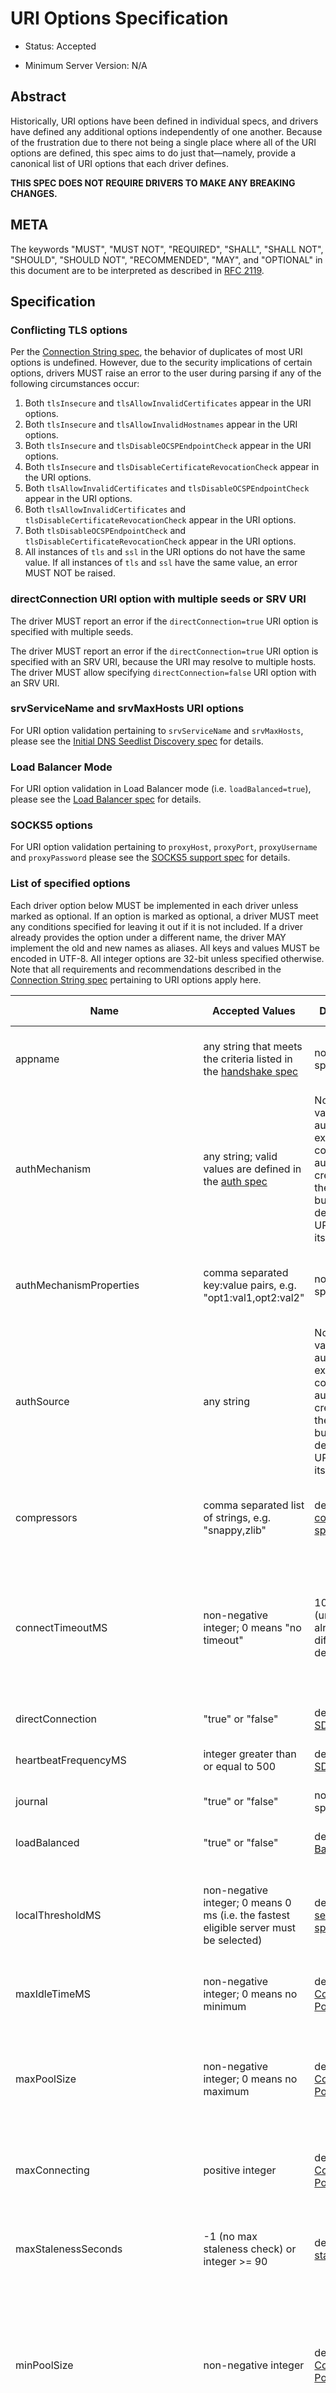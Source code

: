# URI Options Specification

- Status: Accepted

- Minimum Server Version: N/A

## Abstract

Historically, URI options have been defined in individual specs, and drivers have defined any additional options
independently of one another. Because of the frustration due to there not being a single place where all of the URI
options are defined, this spec aims to do just that—namely, provide a canonical list of URI options that each driver
defines.

**THIS SPEC DOES NOT REQUIRE DRIVERS TO MAKE ANY BREAKING CHANGES.**

## META

The keywords "MUST", "MUST NOT", "REQUIRED", "SHALL", "SHALL NOT", "SHOULD", "SHOULD NOT", "RECOMMENDED", "MAY", and
"OPTIONAL" in this document are to be interpreted as described in [RFC 2119](https://www.ietf.org/rfc/rfc2119.txt).

## Specification

### Conflicting TLS options

Per the [Connection String spec](../connection-string/connection-string-spec.md#repeated-keys), the behavior of
duplicates of most URI options is undefined. However, due to the security implications of certain options, drivers MUST
raise an error to the user during parsing if any of the following circumstances occur:

1. Both `tlsInsecure` and `tlsAllowInvalidCertificates` appear in the URI options.
2. Both `tlsInsecure` and `tlsAllowInvalidHostnames` appear in the URI options.
3. Both `tlsInsecure` and `tlsDisableOCSPEndpointCheck` appear in the URI options.
4. Both `tlsInsecure` and `tlsDisableCertificateRevocationCheck` appear in the URI options.
5. Both `tlsAllowInvalidCertificates` and `tlsDisableOCSPEndpointCheck` appear in the URI options.
6. Both `tlsAllowInvalidCertificates` and `tlsDisableCertificateRevocationCheck` appear in the URI options.
7. Both `tlsDisableOCSPEndpointCheck` and `tlsDisableCertificateRevocationCheck` appear in the URI options.
8. All instances of `tls` and `ssl` in the URI options do not have the same value. If all instances of `tls` and `ssl`
   have the same value, an error MUST NOT be raised.

### directConnection URI option with multiple seeds or SRV URI

The driver MUST report an error if the `directConnection=true` URI option is specified with multiple seeds.

The driver MUST report an error if the `directConnection=true` URI option is specified with an SRV URI, because the URI
may resolve to multiple hosts. The driver MUST allow specifying `directConnection=false` URI option with an SRV URI.

### srvServiceName and srvMaxHosts URI options

For URI option validation pertaining to `srvServiceName` and `srvMaxHosts`, please see the
[Initial DNS Seedlist Discovery spec](../initial-dns-seedlist-discovery/initial-dns-seedlist-discovery.md#uri-validation)
for details.

### Load Balancer Mode

For URI option validation in Load Balancer mode (i.e. `loadBalanced=true`), please see the
[Load Balancer spec](../load-balancers/load-balancers.md#uri-validation) for details.

### SOCKS5 options

For URI option validation pertaining to `proxyHost`, `proxyPort`, `proxyUsername` and `proxyPassword` please see the
[SOCKS5 support spec](../socks5-support/socks5.rst#mongoclient-configuration) for details.

### List of specified options

Each driver option below MUST be implemented in each driver unless marked as optional. If an option is marked as
optional, a driver MUST meet any conditions specified for leaving it out if it is not included. If a driver already
provides the option under a different name, the driver MAY implement the old and new names as aliases. All keys and
values MUST be encoded in UTF-8. All integer options are 32-bit unless specified otherwise. Note that all requirements
and recommendations described in the [Connection String spec](../connection-string/connection-string-spec.md) pertaining
to URI options apply here.

<span id="uri.options"></span>

| Name                                 | Accepted Values                                                                                                                                                                           | Default Value                                                                                                                                                                                                                | Optional to implement?                                                                                                                                                                                      | Description                                                                                                                                                                                                                                                                                      |
| ------------------------------------ | ----------------------------------------------------------------------------------------------------------------------------------------------------------------------------------------- | ---------------------------------------------------------------------------------------------------------------------------------------------------------------------------------------------------------------------------- | ----------------------------------------------------------------------------------------------------------------------------------------------------------------------------------------------------------- | ------------------------------------------------------------------------------------------------------------------------------------------------------------------------------------------------------------------------------------------------------------------------------------------------ |
| appname                              | any string that meets the criteria listed in the [handshake spec](../mongodb-handshake/handshake.md#client-application-name)                                                              | no appname specified                                                                                                                                                                                                         | no                                                                                                                                                                                                          | Passed into the server in the client metadata as part of the connection handshake                                                                                                                                                                                                                |
| authMechanism                        | any string; valid values are defined in the [auth spec](../auth/auth.md#supported-authentication-methods)                                                                                 | None; default values for authentication exist for constructing authentication credentials per the [auth spec](../auth/auth.md#supported-authentication-methods), but there is no default for the URI option itself.          | no                                                                                                                                                                                                          | The authentication mechanism method to use for connection to the server                                                                                                                                                                                                                          |
| authMechanismProperties              | comma separated key:value pairs, e.g. "opt1:val1,opt2:val2"                                                                                                                               | no properties specified                                                                                                                                                                                                      | no                                                                                                                                                                                                          | Additional options provided for authentication (e.g. to enable hostname canonicalization for GSSAPI)                                                                                                                                                                                             |
| authSource                           | any string                                                                                                                                                                                | None; default values for authentication exist for constructing authentication credentials per the [auth spec](../auth/auth.md#supported-authentication-methods), but there is no default for the URI option itself.          | no                                                                                                                                                                                                          | The database that connections should authenticate against                                                                                                                                                                                                                                        |
| compressors                          | comma separated list of strings, e.g. "snappy,zlib"                                                                                                                                       | defined in [compression spec](../compression/OP_COMPRESSED.md#compressors)                                                                                                                                                   | no                                                                                                                                                                                                          | The list of allowed compression types for wire protocol messages sent or received from the server                                                                                                                                                                                                |
| connectTimeoutMS                     | non-negative integer; 0 means "no timeout"                                                                                                                                                | 10,000 ms (unless a driver already has a different default)                                                                                                                                                                  | no                                                                                                                                                                                                          | Amount of time to wait for a single TCP socket connection to the server to be established before erroring; note that this applies to [SDAM hello and legacy hello operations](../mongodb-handshake/handshake.md)                                                                                 |
| directConnection                     | "true" or "false"                                                                                                                                                                         | defined in [SDAM spec](../server-discovery-and-monitoring/server-discovery-and-monitoring.rst#initial-topology-type)                                                                                                         | no                                                                                                                                                                                                          | Whether to connect to the deployment in Single topology.                                                                                                                                                                                                                                         |
| heartbeatFrequencyMS                 | integer greater than or equal to 500                                                                                                                                                      | defined in [SDAM spec](../server-discovery-and-monitoring/server-discovery-and-monitoring.rst#heartbeatfrequencyms)                                                                                                          | no                                                                                                                                                                                                          | the interval between regular server monitoring checks                                                                                                                                                                                                                                            |
| journal                              | "true" or "false"                                                                                                                                                                         | no "j" field specified                                                                                                                                                                                                       | no                                                                                                                                                                                                          | Default write concern "j" field for the client                                                                                                                                                                                                                                                   |
| loadBalanced                         | "true" or "false"                                                                                                                                                                         | defined in [Load Balancer spec](../load-balancers/load-balancers.md#loadbalanced)                                                                                                                                            | no                                                                                                                                                                                                          | Whether the driver is connecting to a load balancer.                                                                                                                                                                                                                                             |
| localThresholdMS                     | non-negative integer; 0 means 0 ms (i.e. the fastest eligible server must be selected)                                                                                                    | defined in the [server selection spec](../server-selection/server-selection.md#localthresholdms)                                                                                                                             | no                                                                                                                                                                                                          | The amount of time beyond the fastest round trip time that a given server’s round trip time can take and still be eligible for server selection                                                                                                                                                  |
| maxIdleTimeMS                        | non-negative integer; 0 means no minimum                                                                                                                                                  | defined in the [Connection Pooling spec](../connection-monitoring-and-pooling/connection-monitoring-and-pooling.md#connection-pool-options-1)                                                                                | required for drivers with connection pools                                                                                                                                                                  | The amount of time a connection can be idle before it's closed                                                                                                                                                                                                                                   |
| maxPoolSize                          | non-negative integer; 0 means no maximum                                                                                                                                                  | defined in the [Connection Pooling spec](../connection-monitoring-and-pooling/connection-monitoring-and-pooling.md#connection-pool-options-1)                                                                                | required for drivers with connection pools                                                                                                                                                                  | The maximum number of clients or connections able to be created by a pool at a given time. This count includes connections which are currently checked out.                                                                                                                                      |
| maxConnecting                        | positive integer                                                                                                                                                                          | defined in the [Connection Pooling spec](../connection-monitoring-and-pooling/connection-monitoring-and-pooling.md#connection-pool-options-1)                                                                                | required for drivers with connection pools                                                                                                                                                                  | The maximum number of Connections a Pool may be establishing concurrently.                                                                                                                                                                                                                       |
| maxStalenessSeconds                  | -1 (no max staleness check) or integer >= 90                                                                                                                                              | defined in [max staleness spec](../max-staleness/max-staleness.md#api)                                                                                                                                                       | no                                                                                                                                                                                                          | The maximum replication lag, in wall clock time, that a secondary can suffer and still be eligible for server selection                                                                                                                                                                          |
| minPoolSize                          | non-negative integer                                                                                                                                                                      | defined in the [Connection Pooling spec](../connection-monitoring-and-pooling/connection-monitoring-and-pooling.md#connection-pool-options-1)                                                                                | required for drivers with connection pools                                                                                                                                                                  | The number of connections the driver should create and maintain in the pool even when no operations are occurring. This count includes connections which are currently checked out.                                                                                                              |
| proxyHost                            | any string                                                                                                                                                                                | defined in the [SOCKS5 support spec](../socks5-support/socks5.rst#mongoclient-configuration)                                                                                                                                 | no                                                                                                                                                                                                          | The IPv4/IPv6 address or domain name of a SOCKS5 proxy server used for connecting to MongoDB services.                                                                                                                                                                                           |
| proxyPort                            | non-negative integer                                                                                                                                                                      | defined in the [SOCKS5 support spec](../socks5-support/socks5.rst#mongoclient-configuration)                                                                                                                                 | no                                                                                                                                                                                                          | The port of the SOCKS5 proxy server specified in `proxyHost`.                                                                                                                                                                                                                                    |
| proxyUsername                        | any string                                                                                                                                                                                | defined in the [SOCKS5 support spec](../socks5-support/socks5.rst#mongoclient-configuration)                                                                                                                                 | no                                                                                                                                                                                                          | The username for username/password authentication to the SOCKS5 proxy server specified in `proxyHost`.                                                                                                                                                                                           |
| proxyPassword                        | any string                                                                                                                                                                                | defined in the [SOCKS5 support spec](../socks5-support/socks5.rst#mongoclient-configuration)                                                                                                                                 | no                                                                                                                                                                                                          | The password for username/password authentication to the SOCKS5 proxy server specified in `proxyHost`.                                                                                                                                                                                           |
| readConcernLevel                     | any string ([to allow for forwards compatibility with the server](../read-write-concern/read-write-concern.md#unknown-levels-and-additional-options-for-string-based-readconcerns))       | no read concern specified                                                                                                                                                                                                    | no                                                                                                                                                                                                          | Default read concern for the client                                                                                                                                                                                                                                                              |
| readPreference                       | any string; currently supported values are defined in the [server selection spec](../server-selection/server-selection.md#mode), but must be lowercase camelCase, e.g. "primaryPreferred" | defined in [server selection spec](../server-selection/server-selection.md#mode)                                                                                                                                             | no                                                                                                                                                                                                          | Default read preference for the client (excluding tags)                                                                                                                                                                                                                                          |
| readPreferenceTags                   | comma-separated key:value pairs (e.g. "dc:ny,rack:1" and "dc:ny)<br><br>can be specified multiple times; each instance of this key is a separate tag set                                  | no tags specified                                                                                                                                                                                                            | no                                                                                                                                                                                                          | Default read preference tags for the client; only valid if the read preference mode is not primary<br><br>The order of the tag sets in the read preference is the same as the order they are specified in the URI                                                                                |
| replicaSet                           | any string                                                                                                                                                                                | no replica set name provided                                                                                                                                                                                                 | no                                                                                                                                                                                                          | The name of the replica set to connect to                                                                                                                                                                                                                                                        |
| retryReads                           | "true" or "false"                                                                                                                                                                         | defined in [retryable reads spec](../retryable-reads/retryable-reads.md#retryreads)                                                                                                                                          | no                                                                                                                                                                                                          | Enables retryable reads on server 3.6+                                                                                                                                                                                                                                                           |
| retryWrites                          | "true" or "false"                                                                                                                                                                         | defined in [retryable writes spec](../retryable-writes/retryable-writes.md#retrywrites)                                                                                                                                      | no                                                                                                                                                                                                          | Enables retryable writes on server 3.6+                                                                                                                                                                                                                                                          |
| serverMonitoringMode                 | "stream", "poll", or "auto"                                                                                                                                                               | defined in [SDAM spec](../server-discovery-and-monitoring/server-discovery-and-monitoring.md#servermonitoringmode)                                                                                                          | required for multi-threaded or asynchronous drivers                                                                                                                                                         | Configures which server monitoring protocol to use.                                                                                                                                                                                                                                              |
| serverSelectionTimeoutMS             | positive integer; a driver may also accept 0 to be used for a special case, provided that it documents the meaning                                                                        | defined in [server selection spec](../server-selection/server-selection.md#serverselectiontimeoutms)                                                                                                                         | no                                                                                                                                                                                                          | A timeout in milliseconds to block for server selection before raising an error                                                                                                                                                                                                                  |
| serverSelectionTryOnce               | "true" or "false"                                                                                                                                                                         | defined in [server selection spec](../server-selection/server-selection.md#serverselectiontryonce)                                                                                                                           | required for single-threaded drivers                                                                                                                                                                        | Scan the topology only once after a server selection failure instead of repeatedly until the server selection times out                                                                                                                                                                          |
| socketTimeoutMS                      | non-negative integer; 0 means no timeout                                                                                                                                                  | no timeout                                                                                                                                                                                                                   | no                                                                                                                                                                                                          | NOTE: This option is deprecated in favor of [timeoutMS](../client-side-operations-timeout/client-side-operations-timeout.md#timeoutms)<br><br>Amount of time spent attempting to send or receive on a socket before timing out; note that this only applies to application operations, not SDAM. |
| srvMaxHosts                          | non-negative integer; 0 means no maximum                                                                                                                                                  | defined in the [Initial DNS Seedlist Discovery spec](../initial-dns-seedlist-discovery/initial-dns-seedlist-discovery.md#srvmaxhosts)                                                                                        | no                                                                                                                                                                                                          | The maximum number of SRV results to randomly select when initially populating the seedlist or, during SRV polling, adding new hosts to the topology.                                                                                                                                            |
| srvServiceName                       | a valid SRV service name according to [RFC 6335](https://datatracker.ietf.org/doc/html/rfc6335#section-5.1)                                                                               | "mongodb"                                                                                                                                                                                                                    | no                                                                                                                                                                                                          | the service name to use for SRV lookup in [initial DNS seedlist discovery](../initial-dns-seedlist-discovery/initial-dns-seedlist-discovery.md#srvservicename) and [SRV polling](../polling-srv-records-for-mongos-discovery/polling-srv-records-for-mongos-discovery.md)                        |
| ssl                                  | "true" or "false"                                                                                                                                                                         | same as "tls"                                                                                                                                                                                                                | no                                                                                                                                                                                                          | alias of "tls"; required to ensure that Atlas connection strings continue to work                                                                                                                                                                                                                |
|                                      |                                                                                                                                                                                           |                                                                                                                                                                                                                              |                                                                                                                                                                                                             |                                                                                                                                                                                                                                                                                                  |
| tls                                  | "true" or "false"                                                                                                                                                                         | TLS required if "mongodb+srv" scheme; otherwise, drivers may may enable TLS by default if other "tls"-prefixed options are present<br><br>Drivers MUST clearly document the conditions under which TLS is enabled implicitly | no                                                                                                                                                                                                          | Whether or not to require TLS for connections to the server                                                                                                                                                                                                                                      |
| tlsAllowInvalidCertificates          | "true" or "false"                                                                                                                                                                         | error on invalid certificates                                                                                                                                                                                                | required if the driver’s language/runtime allows bypassing hostname verification                                                                                                                            | Specifies whether or not the driver should error when the server’s TLS certificate is invalid                                                                                                                                                                                                    |
| tlsAllowInvalidHostnames             | "true" or "false"                                                                                                                                                                         | error on invalid certificates                                                                                                                                                                                                | required if the driver’s language/runtime allows bypassing hostname verification                                                                                                                            | Specifies whether or not the driver should error when there is a mismatch between the server’s hostname and the hostname specified by the TLS certificate                                                                                                                                        |
| tlsCAFile                            | any string                                                                                                                                                                                | no certificate authorities specified                                                                                                                                                                                         | required if the driver's language/runtime allows non-global configuration                                                                                                                                   | Path to file with either a single or bundle of certificate authorities to be considered trusted when making a TLS connection                                                                                                                                                                     |
| tlsCertificateKeyFile                | any string                                                                                                                                                                                | no client certificate specified                                                                                                                                                                                              | required if the driver's language/runtime allows non-global configuration                                                                                                                                   | Path to the client certificate file or the client private key file; in the case that they both are needed, the files should be concatenated                                                                                                                                                      |
| tlsCertificateKeyFilePassword        | any string                                                                                                                                                                                | no password specified                                                                                                                                                                                                        | required if the driver's language/runtime allows non-global configuration                                                                                                                                   | Password to decrypt the client private key to be used for TLS connections                                                                                                                                                                                                                        |
| tlsDisableCertificateRevocationCheck | "true" or "false"                                                                                                                                                                         | false i.e. driver will reach check a certificate's revocation status                                                                                                                                                         | Yes                                                                                                                                                                                                         | Controls whether or not the driver will check a certificate's revocation status via CRLs or OCSP. See the [OCSP Support Spec](../ocsp-support/ocsp-support.md#tlsDisableCertificateRevocationCheck) for additional information.                                                                  |
| tlsDisableOCSPEndpointCheck          | "true" or "false"                                                                                                                                                                         | false i.e. driver will reach out to OCSP endpoints [if needed](../ocsp-support/ocsp-support.md#id1).                                                                                                                         | Yes                                                                                                                                                                                                         | Controls whether or not the driver will reach out to OCSP endpoints if needed. See the [OCSP Support Spec](../ocsp-support/ocsp-support.md#tlsDisableOCSPEndpointCheck) for additional information.                                                                                              |
| tlsInsecure                          | "true" or "false"                                                                                                                                                                         | No TLS constraints are relaxed                                                                                                                                                                                               | no                                                                                                                                                                                                          | Relax TLS constraints as much as possible (e.g. allowing invalid certificates or hostname mismatches); drivers must document the exact constraints which are relaxed by this option being true                                                                                                   |
| w                                    | non-negative integer or string                                                                                                                                                            | no "w" value specified                                                                                                                                                                                                       | no                                                                                                                                                                                                          | Default write concern "w" field for the client                                                                                                                                                                                                                                                   |
| waitQueueTimeoutMS                   | positive number                                                                                                                                                                           | defined in the [Connection Pooling spec](../connection-monitoring-and-pooling/connection-monitoring-and-pooling.md#connection-pool-options-1)                                                                                | required for drivers with connection pools, with exceptions described in the [Connection Pooling spec](../connection-monitoring-and-pooling/connection-monitoring-and-pooling.md#connection-pool-options-1) | NOTE: This option is deprecated in favor of [timeoutMS](../client-side-operations-timeout/client-side-operations-timeout.md#timeoutms)<br><br>Amount of time spent attempting to check out a connection from a server's connection pool before timing out                                        |
| wTimeoutMS                           | non-negative 64-bit integer; 0 means no timeout                                                                                                                                           | no timeout                                                                                                                                                                                                                   | no                                                                                                                                                                                                          | NOTE: This option is deprecated in favor of [timeoutMS](../client-side-operations-timeout/client-side-operations-timeout.md#timeoutms)<br><br>Default write concern "wtimeout" field for the client                                                                                              |
| zlibCompressionLevel                 | integer between -1 and 9 (inclusive)                                                                                                                                                      | -1 (default compression level of the driver)                                                                                                                                                                                 | no                                                                                                                                                                                                          | Specifies the level of compression when using zlib to compress wire protocol messages; -1 signifies the default level, 0 signifies no compression, 1 signifies the fastest speed, and 9 signifies the best compression                                                                           |

## Test Plan

Tests are implemented and described in the [tests](tests/README.md) directory.

## Design Rationale

### Why allow drivers to provide the canonical names as aliases to existing options?

First and foremost, this spec aims not to introduce any breaking changes to drivers. Forcing a driver to change the name
of an option that it provides will break any applications that use the old option. Moreover, it is already possible to
provide duplicate options in the URI by specifying the same option more than once; drivers can use the same semantics to
resolve the conflicts as they did before, whether it's raising an error, using the first option provided, using the last
option provided, or simply telling users that the behavior is not defined.

### Why use "tls" as the prefix instead of "ssl" for related options?

Technically speaking, drivers already only support TLS, which supersedes SSL. While SSL is commonly used in parlance to
refer to TLS connections, the fact remains that SSL is a weaker cryptographic protocol than TLS, and we want to
accurately reflect the strict requirements that drivers have in ensuring the security of a TLS connection.

### Why use the names "tlsAllowInvalidHostnames" and "tlsAllowInvalidCertificates"?

The "tls" prefix is used for the same reasons described above. The use of the terms "AllowInvalidHostnames" and
"AllowInvalidCertificates" is an intentional choice in order to convey the inherent unsafety of these options, which
should only be used for testing purposes. Additionally, both the server and the shell use "AllowInvalid" for their
equivalent options.

### Why provide multiple implementation options for the insecure TLS options (i.e. "tlsInsecure" vs. "tlsAllowInvalidHostnames"/"tlsAllowInvalidCertificates"?

Some TLS libraries (e.g. Go's standard library implementation) do not provide the ability to distinguish between allow
invalid certificates and hostnames, meaning they either both are allowed, or neither are. However, when more granular
options are available, it's better to expose these to the user to allow them to relax security constraints as little as
they need.

### Why leave the decision up to drivers to enable TLS implicitly when TLS options are present?

It can be useful to turn on TLS implicitly when options such as "tlsCAFile" are present and "tls" is not present.
However, with options such as "tlsAllowInvalidHostnames", some drivers may not have the ability to distinguish between
"false" being provided and the option not being specified. To keep the implicit enabling of TLS consistent between such
options, we defer the decision to enable TLS based on the presence of "tls"-prefixed options (besides "tls" itself) to
drivers.

## Reference Implementations

Ruby and Python

## Security Implication

Each of the "insecure" TLS options (i.e. "tlsInsecure", "tlsAllowInvalidHostnames", "tlsAllowInvalidCertificates",
"tlsDisableOCSPEndpointCheck", and "tlsDisableCertificateRevocationCheck") default to the more secure option when TLS is
enabled. In order to be backwards compatible with existing driver behavior, neither TLS nor authentication is enabled by
default.

## Future Work

This specification is intended to represent the current state of drivers URI options rather than be a static description
of the options at the time it was written. Whenever another specification is written or modified in a way that changes
the name or the semantics of a URI option or adds a new URI option, this specification MUST be updated to reflect those
changes.

## Changelog

- 2024-05-08: Migrated from reStructuredText to Markdown.

- 2023-08-21: Add serverMonitoringMode option.

- 2022-10-05: Remove spec front matter and reformat changelog.

- 2022-01-19: Add the timeoutMS option and deprecate some existing timeout options

- 2021-12-14: Add SOCKS5 options

- 2021-11-08: Add maxConnecting option.

- 2021-10-14: Add srvMaxHosts option. Merge headings discussing URI validation for directConnection option.

- 2021-09-15: Add srvServiceName option

- 2021-09-13: Fix link to load balancer spec

- 2021-04-15: Adding in behaviour for load balancer mode.

- 2021-04-08: Updated to refer to hello and legacy hello

- 2020-03-03: Add tlsDisableCertificateRevocationCheck option

- 2020-02-26: Add tlsDisableOCSPEndpointCheck option

- 2019-09-08: Add retryReads option

- 2019-04-26: authSource and authMechanism have no default value

- 2019-02-04: Specified errors for conflicting TLS-related URI options

- 2019-01-25: Updated to reflect new Connection Monitoring and Pooling Spec

______________________________________________________________________
